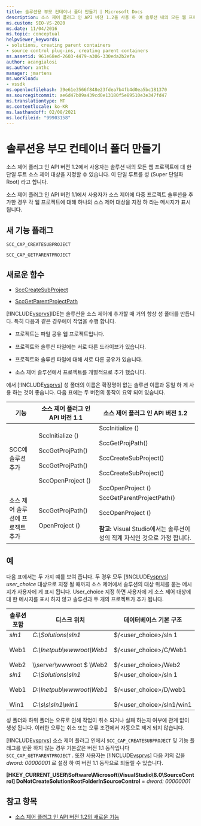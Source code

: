 ```yaml
---
title: 솔루션용 부모 컨테이너 폴더 만들기 | Microsoft Docs
description: 소스 제어 플러그 인 API 버전 1.2을 사용 하 여 솔루션 내의 모든 웹 프로젝트에 대 한 단일 루트 소스 제어 대상을 지정 하는 방법에 대해 알아봅니다.
ms.custom: SEO-VS-2020
ms.date: 11/04/2016
ms.topic: conceptual
helpviewer_keywords:
- solutions, creating parent containers
- source control plug-ins, creating parent containers
ms.assetid: 961e68ed-2603-4479-a306-330eda2b2efa
author: acangialosi
ms.author: anthc
manager: jmartens
ms.workload:
- vssdk
ms.openlocfilehash: 39e61e3566f848e23fdea7b4fb4d0ea5bc181370
ms.sourcegitcommit: ae6d47b09a439cd0e13180f5e89510e3e347fd47
ms.translationtype: MT
ms.contentlocale: ko-KR
ms.lasthandoff: 02/08/2021
ms.locfileid: "99903158"
---
```

# <a name="create-parent-container-folders-for-solutions"></a>솔루션용 부모 컨테이너 폴더 만들기
소스 제어 플러그 인 API 버전 1.2에서 사용자는 솔루션 내의 모든 웹 프로젝트에 대 한 단일 루트 소스 제어 대상을 지정할 수 있습니다. 이 단일 루트를 성 (Super 단일화 Root) 라고 합니다.

 소스 제어 플러그 인 API 버전 1.1에서 사용자가 소스 제어에 다중 프로젝트 솔루션을 추가한 경우 각 웹 프로젝트에 대해 하나의 소스 제어 대상을 지정 하 라는 메시지가 표시 됩니다.

## <a name="new-capability-flags"></a>새 기능 플래그
 `SCC_CAP_CREATESUBPROJECT`

 `SCC_CAP_GETPARENTPROJECT`

## <a name="new-functions"></a>새로운 함수
- [SccCreateSubProject](../../extensibility/scccreatesubproject-function.md)

- [SccGetParentProjectPath](../../extensibility/sccgetparentprojectpath-function.md)

 [!INCLUDE[vsprvs](../../code-quality/includes/vsprvs_md.md)]IDE는 솔루션을 소스 제어에 추가할 때 거의 항상 성 폴더를 만듭니다. 특히 다음과 같은 경우에이 작업을 수행 합니다.

- 프로젝트는 파일 공유 웹 프로젝트입니다.

- 프로젝트와 솔루션 파일에는 서로 다른 드라이브가 있습니다.

- 프로젝트와 솔루션 파일에 대해 서로 다른 공유가 있습니다.

- 소스 제어 솔루션에서 프로젝트를 개별적으로 추가 했습니다.

에서 [!INCLUDE[vsprvs](../../code-quality/includes/vsprvs_md.md)] 성 폴더의 이름은 확장명이 없는 솔루션 이름과 동일 하 게 사용 하는 것이 좋습니다. 다음 표에는 두 버전의 동작이 요약 되어 있습니다.

|기능|소스 제어 플러그 인 API 버전 1.1|소스 제어 플러그 인 API 버전 1.2|
|-------------| - | - |
|SCC에 솔루션 추가|SccInitialize ()<br /><br /> SccGetProjPath()<br /><br /> SccGetProjPath()<br /><br /> SccOpenProject ()|SccInitialize ()<br /><br /> SccGetProjPath()<br /><br /> SccCreateSubProject()<br /><br /> SccCreateSubProject()<br /><br /> SccOpenProject ()|
|소스 제어 솔루션에 프로젝트 추가|SccGetProjPath()<br /><br /> OpenProject ()|SccGetParentProjectPath()<br /><br /> SccOpenProject ()<br /><br />  **참고:**  Visual Studio에서는 솔루션이 성의 직계 자식인 것으로 가정 합니다.|

## <a name="examples"></a>예
 다음 표에서는 두 가지 예를 보여 줍니다. 두 경우 모두 [!INCLUDE[vsprvs](../../code-quality/includes/vsprvs_md.md)]  *user_choice* 대상으로 지정 될 때까지 소스 제어에서 솔루션의 대상 위치를 묻는 메시지가 사용자에 게 표시 됩니다. User_choice 지정 하면 사용자에 게 소스 제어 대상에 대 한 메시지를 표시 하지 않고 솔루션과 두 개의 프로젝트가 추가 됩니다.

|솔루션 포함|디스크 위치|데이터베이스 기본 구조|
|-----------------------|-----------------------|--------------------------------|
|*sln1*<br /><br /> Web1<br /><br /> Web2|*C:\Solutions\sln1*<br /><br /> *C:\Inetpub\wwwroot\Web1*<br /><br /> \\\server\wwwroot $ \Web2|$/<user_choice>/sln 1<br /><br /> $/<user_choice>/C/Web1<br /><br /> $/<user_choice>/Web2|
|*sln1*<br /><br /> Web1<br /><br /> Win1|*C:\Solutions\sln1*<br /><br /> *D:\Inetpub\wwwroot\Web1*<br /><br /> *C:\s\s\sln1\win1*|$/<user_choice>/sln 1<br /><br /> $/<user_choice>/D/web1<br /><br /> $/<user_choice>/sln1/win1|

 성 폴더와 하위 폴더는 오류로 인해 작업이 취소 되거나 실패 하는지 여부에 관계 없이 생성 됩니다. 이러한 오류는 취소 또는 오류 조건에서 자동으로 제거 되지 않습니다.

 [!INCLUDE[vsprvs](../../code-quality/includes/vsprvs_md.md)] 소스 제어 플러그 인에서 `SCC_CAP_CREATESUBPROJECT` 및 기능 플래그를 반환 하지 않는 경우 기본값은 버전 1.1 동작입니다 `SCC_CAP_GETPARENTPROJECT` . 또한 사용자는 [!INCLUDE[vsprvs](../../code-quality/includes/vsprvs_md.md)] 다음 키의 값을 *dword: 00000001* 로 설정 하 여 버전 1.1 동작으로 되돌릴 수 있습니다.

 **[HKEY_CURRENT_USER\Software\Microsoft\VisualStudio\8.0\SourceControl] DoNotCreateSolutionRootFolderInSourceControl**  =  *dword: 00000001*

## <a name="see-also"></a>참고 항목
- [소스 제어 플러그 인 API 버전 1.2의 새로운 기능](../../extensibility/internals/what-s-new-in-the-source-control-plug-in-api-version-1-2.md)
